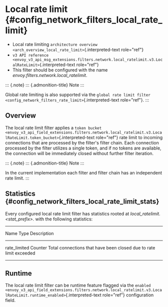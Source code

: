 Local rate limit {#config_network_filters_local_rate_limit}
================

-   Local rate limiting
    `architecture overview <arch_overview_local_rate_limit>`{.interpreted-text
    role="ref"}
-   `v3 API reference
    <envoy_v3_api_msg_extensions.filters.network.local_ratelimit.v3.LocalRateLimit>`{.interpreted-text
    role="ref"}
-   This filter should be configured with the name
    *envoy.filters.network.local\_ratelimit*.

::: {.note}
::: {.admonition-title}
Note
:::

Global rate limiting is also supported via the `global rate limit filter
<config_network_filters_rate_limit>`{.interpreted-text role="ref"}.
:::

Overview
--------

The local rate limit filter applies a `token bucket
<envoy_v3_api_field_extensions.filters.network.local_ratelimit.v3.LocalRateLimit.token_bucket>`{.interpreted-text
role="ref"} rate limit to incoming connections that are processed by the
filter\'s filter chain. Each connection processed by the filter utilizes
a single token, and if no tokens are available, the connection will be
immediately closed without further filter iteration.

::: {.note}
::: {.admonition-title}
Note
:::

In the current implementation each filter and filter chain has an
independent rate limit.
:::

Statistics {#config_network_filters_local_rate_limit_stats}
----------

Every configured local rate limit filter has statistics rooted at
*local\_ratelimit.\<stat\_prefix\>.* with the following statistics:

  -----------------------------------------------------------------------
  Name              Type              Description
  ----------------- ----------------- -----------------------------------
  rate\_limited     Counter           Total connections that have been
                                      closed due to rate limit exceeded

  -----------------------------------------------------------------------

Runtime
-------

The local rate limit filter can be runtime feature flagged via the
`enabled
<envoy_v3_api_field_extensions.filters.network.local_ratelimit.v3.LocalRateLimit.runtime_enabled>`{.interpreted-text
role="ref"} configuration field.
